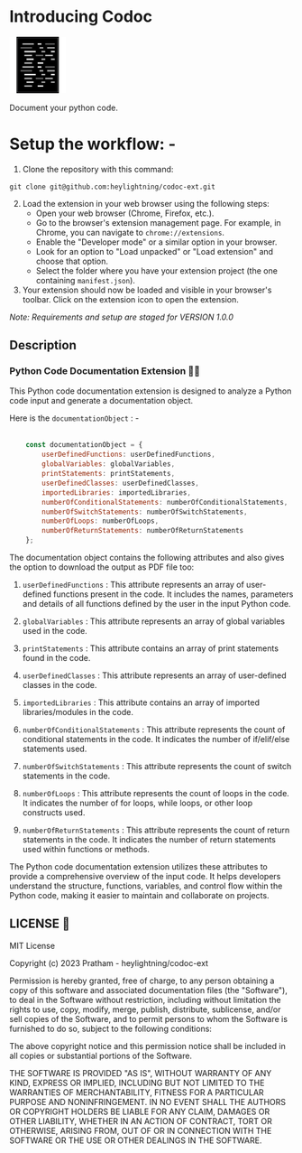 # Introducing Codoc 

<img src="./public/icon.png" width="100">

Document your python code.

# Setup the workflow: -
1. Clone the repository with this command:
```
git clone git@github.com:heylightning/codoc-ext.git
```
2. Load the extension in your web browser using the following steps:
    * Open your web browser (Chrome, Firefox, etc.).
    * Go to the browser's extension management page. For example, in Chrome, you can navigate to ` chrome://extensions `.
    * Enable the "Developer mode" or a similar option in your browser.
    * Look for an option to "Load unpacked" or "Load extension" and choose that option.
    * Select the folder where you have your extension project (the one containing ` manifest.json `).
3. Your extension should now be loaded and visible in your browser's toolbar. Click on the extension icon to open the extension.

*Note: Requirements and setup are staged for VERSION 1.0.0*

## Description

### Python Code Documentation Extension 🧑‍💻
This Python code documentation extension is designed to analyze a Python code input and generate a documentation object. 

Here is the ` documentationObject ` : - 
```javascript

    const documentationObject = {
        userDefinedFunctions: userDefinedFunctions,
        globalVariables: globalVariables,
        printStatements: printStatements,
        userDefinedClasses: userDefinedClasses,
        importedLibraries: importedLibraries,
        numberOfConditionalStatements: numberOfConditionalStatements,
        numberOfSwitchStatements: numberOfSwitchStatements,
        numberOfLoops: numberOfLoops,
        numberOfReturnStatements: numberOfReturnStatements
    };

```

The documentation object contains the following attributes and also gives the option to download the output as PDF file too:

1. ` userDefinedFunctions ` : This attribute represents an array of user-defined functions present in the code. It includes the names, parameters and details of all functions defined by the user in the input Python code.

2. ` globalVariables ` : This attribute represents an array of global variables used in the code.

3. ` printStatements ` : This attribute contains an array of print statements found in the code. 

4. ` userDefinedClasses ` : This attribute represents an array of user-defined classes in the code.

5. ` importedLibraries ` : This attribute contains an array of imported libraries/modules in the code.

6. ` numberOfConditionalStatements ` : This attribute represents the count of conditional statements in the code. It indicates the number of if/elif/else statements used.

7. ` numberOfSwitchStatements ` : This attribute represents the count of switch statements in the code.

8. ` numberOfLoops ` : This attribute represents the count of loops in the code. It indicates the number of for loops, while loops, or other loop constructs used.

9. ` numberOfReturnStatements ` : This attribute represents the count of return statements in the code. It indicates the number of return statements used within functions or methods.

The Python code documentation extension utilizes these attributes to provide a comprehensive overview of the input code. It helps developers understand the structure, functions, variables, and control flow within the Python code, making it easier to maintain and collaborate on projects.

## LICENSE 📄
MIT License

Copyright (c) 2023 Pratham - heylightning/codoc-ext

Permission is hereby granted, free of charge, to any person obtaining a copy
of this software and associated documentation files (the "Software"), to deal
in the Software without restriction, including without limitation the rights
to use, copy, modify, merge, publish, distribute, sublicense, and/or sell
copies of the Software, and to permit persons to whom the Software is
furnished to do so, subject to the following conditions:

The above copyright notice and this permission notice shall be included in all
copies or substantial portions of the Software.

THE SOFTWARE IS PROVIDED "AS IS", WITHOUT WARRANTY OF ANY KIND, EXPRESS OR
IMPLIED, INCLUDING BUT NOT LIMITED TO THE WARRANTIES OF MERCHANTABILITY,
FITNESS FOR A PARTICULAR PURPOSE AND NONINFRINGEMENT. IN NO EVENT SHALL THE
AUTHORS OR COPYRIGHT HOLDERS BE LIABLE FOR ANY CLAIM, DAMAGES OR OTHER
LIABILITY, WHETHER IN AN ACTION OF CONTRACT, TORT OR OTHERWISE, ARISING FROM,
OUT OF OR IN CONNECTION WITH THE SOFTWARE OR THE USE OR OTHER DEALINGS IN THE
SOFTWARE.
